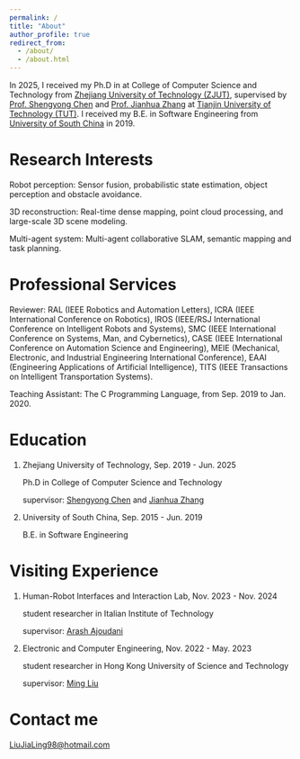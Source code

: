 ```yaml
---
permalink: /
title: "About"
author_profile: true
redirect_from: 
  - /about/
  - /about.html
---
```



In 2025, I received my Ph.D in  at College of Computer Science and Technology from [Zhejiang University of Technology (ZJUT)](https://www.zjut.edu.cn/), supervised by [Prof. Shengyong Chen]([https://scholar.google.com.hk/citations?user=6nSU254AAAAJ&hl=zh-CN](https://scholar.google.com/citations?user=6nSU254AAAAJ&hl=en)) and [Prof. Jianhua Zhang]([https://scholar.google.com.hk/citations?hl=zh-CN&user=JWVYDzAAAAAJ](https://scholar.google.com/citations?user=JWVYDzAAAAAJ&hl=en)) at [Tianjin University of Technology (TUT)](https://www.tjut.edu.cn/). I received my B.E. in Software Engineering from [University of South China](https://www.usc.edu.cn/) in 2019.

Research Interests
======
Robot perception: Sensor fusion, probabilistic state estimation, object perception and obstacle avoidance.

3D reconstruction: Real-time dense mapping, point cloud processing, and large-scale 3D scene modeling.

Multi-agent system: Multi-agent collaborative SLAM, semantic mapping and task planning.

Professional Services
======
Reviewer: RAL (IEEE Robotics and Automation Letters), ICRA (IEEE International Conference on Robotics), IROS (IEEE/RSJ International Conference on Intelligent Robots and Systems), SMC (IEEE International Conference on Systems, Man, and Cybernetics), CASE (IEEE International Conference on Automation Science and Engineering), MEIE (Mechanical, Electronic, and Industrial Engineering International Conference), EAAI (Engineering Applications of Artificial Intelligence), TITS (IEEE Transactions on Intelligent Transportation Systems).

Teaching Assistant: The C Programming Language, from Sep. 2019 to Jan. 2020.

Education
======
1. Zhejiang University of Technology, Sep. 2019 - Jun. 2025

   Ph.D in College of Computer Science and Technology

   supervisor: [Shengyong Chen](https://scholar.google.com.hk/citations?user=6nSU254AAAAJ&hl=zh-CN) and [Jianhua Zhang](https://scholar.google.com.hk/citations?hl=zh-CN&user=JWVYDzAAAAAJ)
3. University of South China, Sep. 2015 - Jun. 2019

   B.E. in Software Engineering

Visiting Experience
======
1. Human-Robot Interfaces and Interaction Lab, Nov. 2023 - Nov. 2024

   student researcher in Italian Institute of Technology

   supervisor: [Arash Ajoudani](https://scholar.google.com/citations?user=1hKOgRoAAAAJ&hl=en)
3. Electronic and Computer Engineering, Nov. 2022 - May. 2023

   student researcher in Hong Kong University of Science and Technology

   supervisor: [Ming Liu](https://scholar.google.com/citations?hl=en&user=CdV5LfQAAAAJ)

<!--
More Information
======
You can find my personal CV here: [download CV](http://JialingLiu-SLAM.github.io/JialingLiu.github.io/files/resume.pdf)
-->

Contact me
======
LiuJiaLing98@hotmail.com

